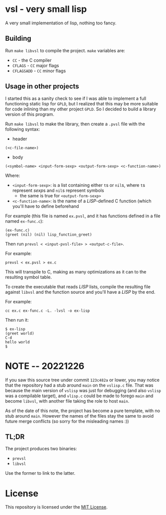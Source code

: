 # vsl - very small lisp

A very small implementation of lisp, nothing too fancy.

## Building

Run `make libvsl` to compile the project. `make` variables are:

- `CC` - the C compiler
- `CFLAGS` - `CC` major flags
- `CFLAGSADD` - `CC` minor flags

## Usage in other projects

I started this as a sanity check to see if I was able to implement a full
functioning static lisp for `GPLD`, but I realized that this may be more
suitable for code inlining than my other project `GPLD`. So I decided to build a
library version of this program.

Run `make libvsl` to make the library, then create a `.pvsl` file with the
following syntax:

- header
```
(<c-file-name>)
```

- body
```
(<symbol-name> <input-form-sexp> <output-form-sexp> <c-function-name>)
```

Where:

- `<input-form-sexp>`: is a list containing either `t`s or `nil`s, where `t`s
  represent *sexp*s and `nil`s represent symbols
  - the same is true for `<output-form-sexp>`
- `<c-function-name>`: is the name of a *LISP*-defined C function (which you'll
  have to define beforehand

For example (this file is named `ex.pvsl`, and it has functions defined in a
file named `ex-func.c`):

```
(ex-func.c)
(greet (nil) (nil) lisp_function_greet)
```

Then run `prevsl < <input-pvsl-file> > <output-c-file>`.

For example:

``` shell
prevsl < ex.pvsl > ex.c
```

This will transpile to C, making as many optimizations as it can to the
resulting symbol table.

To create the executable that reads *LISP* lists, compile the resulting file
against `libvsl` and the function source and you'll have a *LISP* by the end.

For example:

``` shell
cc ex.c ex-func.c -L. -lvsl -o ex-lisp
```

Then run it:

``` shell
$ ex-lisp
(greet world)
C-d
hello world
$
```

# NOTE -- 20221226

If you saw this source tree under commit `123c482a` or lower, you may notice
that the repository had a stub around `main` on the `vslisp.c` file. That was
because the main version of `vslisp` was just for debugging (and also `vslisp`
was a compilable target), and `vlisp.c` could be made to forego `main` and
become `libvsl`, with another file taking the role to host `main`.

As of the date of this note, the project has become a pure template, with no
stub around `main`. However the names of the files stay the same to avoid
future merge conflicts (so sorry for the misleading names :))

## TL;DR

The project produces two binaries:

- `prevsl`
- `libvsl`

Use the former to link to the latter.

# License

This repository is licensed under the [MIT
License](https://opensource.org/licenses/MIT).
